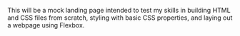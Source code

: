 This will be a mock landing page intended to test my skills in building HTML and CSS files from scratch, styling with basic CSS properties, and laying out a webpage using Flexbox. 
